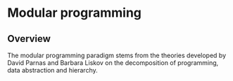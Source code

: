 # Modular programming

## Overview

The modular programming paradigm stems from the theories developed by David Parnas and Barbara Liskov on the decomposition of programming, data abstraction and hierarchy.
